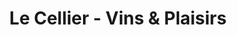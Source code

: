 ---
title: "Le Cellier - Vins & Plaisirs"
url: /saint-maixent-lecole/le-cellier-vins-und-plaisirs/
shop: Spirituosen
---